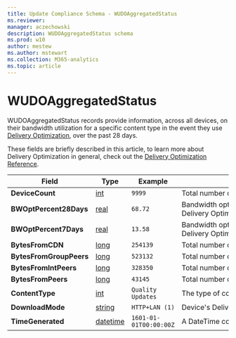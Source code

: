 ```yaml
---
title: Update Compliance Schema - WUDOAggregatedStatus
ms.reviewer: 
manager: aczechowski
description: WUDOAggregatedStatus schema
ms.prod: w10
author: mestew
ms.author: mstewart
ms.collection: M365-analytics
ms.topic: article
---
```


# WUDOAggregatedStatus

WUDOAggregatedStatus records provide information, across all devices, on their bandwidth utilization for a specific content type in the event they use [Delivery Optimization](https://support.microsoft.com/help/4468254/windows-update-delivery-optimization-faq), over the past 28 days.

These fields are briefly described in this article, to learn more about Delivery Optimization in general, check out the [Delivery Optimization Reference](../do/waas-delivery-optimization-reference.md).

|Field |Type |Example |Description |
|-|-|-|-|
|**DeviceCount** |[int](/azure/kusto/query/scalar-data-types/int) |`9999` |Total number of devices in this aggregated record. |
|**BWOptPercent28Days** |[real](/azure/kusto/query/scalar-data-types/real) |`68.72` |Bandwidth optimization (as a percentage of savings of total bandwidth otherwise incurred) as a result of using Delivery Optimization *across all devices*, computed on a rolling 28-day basis. |
|**BWOptPercent7Days** |[real](/azure/kusto/query/scalar-data-types/real) |`13.58` |Bandwidth optimization (as a percentage of savings of total bandwidth otherwise incurred) as a result of using Delivery Optimization *across all devices*, computed on a rolling 7-day basis. |
|**BytesFromCDN** |[long](/azure/kusto/query/scalar-data-types/long) |`254139` |Total number of bytes downloaded from a CDN versus a Peer. This counts against bandwidth optimization.|
|**BytesFromGroupPeers** |[long](/azure/kusto/query/scalar-data-types/long) |`523132` |Total number of bytes downloaded from Group Peers. |
|**BytesFromIntPeers** |[long](/azure/kusto/query/scalar-data-types/long) |`328350` |Total number of bytes downloaded from Internet Peers. |
|**BytesFromPeers** |[long](/azure/kusto/query/scalar-data-types/long) |`43145` |Total number of bytes downloaded from peers. |
|**ContentType** |[int](/azure/kusto/query/scalar-data-types/int) |`Quality Updates` |The type of content being downloaded.|
|**DownloadMode** |[string](/azure/kusto/query/scalar-data-types/string) |`HTTP+LAN (1)` |Device's Delivery Optimization [Download Mode](../do/waas-delivery-optimization-reference.md#download-mode) configuration for this device. |
|**TimeGenerated** |[datetime](/azure/kusto/query/scalar-data-types/datetime)|`1601-01-01T00:00:00Z` |A DateTime corresponding to the moment Azure Monitor Logs ingested this record to your Log Analytics workspace.|
